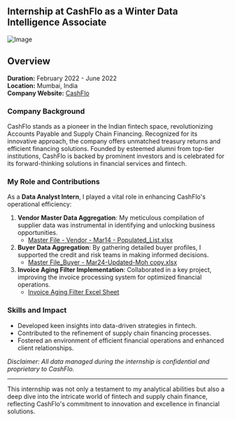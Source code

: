 ## Internship at CashFlo as a Winter Data Intelligence Associate

![Image](HeaderCashFloInternship.png)

## Overview
**Duration:** February 2022 - June 2022  
**Location:** Mumbai, India  
**Company Website:** [CashFlo](https://www.cashflo.io)

### Company Background
CashFlo stands as a pioneer in the Indian fintech space, revolutionizing Accounts Payable and Supply Chain Financing. Recognized for its innovative approach, the company offers unmatched treasury returns and efficient financing solutions. Founded by esteemed alumni from top-tier institutions, CashFlo is backed by prominent investors and is celebrated for its forward-thinking solutions in financial services and fintech.

### My Role and Contributions
As a **Data Analyst Intern**, I played a vital role in enhancing CashFlo's operational efficiency:

1. **Vendor Master Data Aggregation**: My meticulous compilation of supplier data was instrumental in identifying and unlocking business opportunities.
   - [Master File - Vendor - Mar14 - Populated_List.xlsx](Master%20File%20-%20Vendor%20-%20Mar14%20-%20Populated_List.xlsx)
3. **Buyer Data Aggregation**: By gathering detailed buyer profiles, I supported the credit and risk teams in making informed decisions.
   - [Master File_Buyer - Mar24-Updated-Moh copy.xlsx](Master%20File_Buyer%20-%20Mar24-Updated-Moh%20copy.xlsx)
5. **Invoice Aging Filter Implementation**: Collaborated in a key project, improving the invoice processing system for optimized financial operations.
   - [Invoice Aging Filter Excel Sheet](Added%20Invoice%20Aging%20Filter%20Excel%20Sheet.xlsx)

### Skills and Impact
- Developed keen insights into data-driven strategies in fintech.
- Contributed to the refinement of supply chain financing processes.
- Fostered an environment of efficient financial operations and enhanced client relationships.

*Disclaimer: All data managed during the internship is confidential and proprietary to CashFlo.*

---

This internship was not only a testament to my analytical abilities but also a deep dive into the intricate world of fintech and supply chain finance, reflecting CashFlo's commitment to innovation and excellence in financial solutions.
